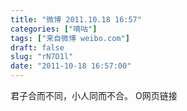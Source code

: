 ```yaml
---
title: "微博 2011.10.18 16:57"
categories: ["嘀咕"]
tags: ["来自微博 weibo.com"]
draft: false
slug: "rN7D1l"
date: "2011-10-18 16:57:00"
---
```


<p>君子合而不同，小人同而不合。 O网页链接 ​​​​</p>
